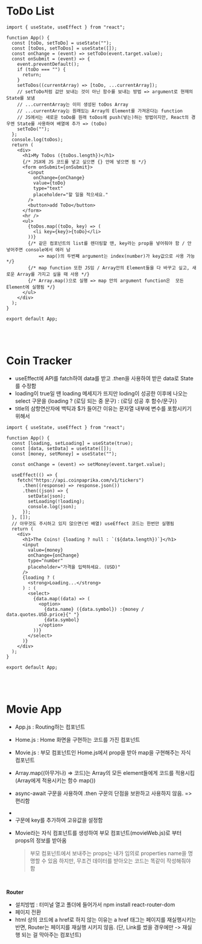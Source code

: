 # ToDo List

```
import { useState, useEffect } from "react";

function App() {
  const [toDo, setToDo] = useState("");
  const [toDos, setToDos] = useState([]);
  const onChange = (event) => setToDo(event.target.value);
  const onSubmit = (event) => {
    event.preventDefault();
    if (toDo === "") {
      return;
    }
    setToDos((currentArray) => [toDo, ...currentArray]);
    // setToDo처럼 값만 보내는 것이 아닌 함수를 보내는 방법 => argument로 현재의 State를 보냄
    // ...currentArray는 이미 생성된 toDos Array
    // ...currentArray는 원래있는 Array의 Element를 가져온다는 function
    // JS에서는 새로운 toDo를 원래 toDos에 push(넣는)하는 방법이지만, React의 경우엔 State를 사용하여 배열에 추가 => (toDo)
    setToDo("");
  };
  console.log(toDos);
  return (
    <div>
      <h1>My ToDos ({toDos.length})</h1>
      {/* JSX에 JS 코드를 넣고 싶으면 {} 안에 넣으면 됨 */}
      <form onSubmit={onSubmit}>
        <input
          onChange={onChange}
          value={toDo}
          type="text"
          placeholder="할 일을 적으세요."
        />
        <button>add ToDo</button>
      </form>
      <hr />
      <ul>
        {toDos.map((toDo, key) => (
          <li key={key}>{toDo}</li>
        ))}
        {/* 같은 컴포넌트의 list를 렌더링할 땐, key라는 prop을 넣어줘야 함 / 안 넣어주면 console에서 에러 남
            => map()의 두번째 argument는 index(number)가 key값으로 사용 가능 */}
        {/* map function 또한 JS임 / Array안의 Element들을 다 바꾸고 싶고, 새로운 Array를 가지고 싶을 때 사용 */}
        {/* Array.map()으로 실행 => map 안의 argument function은  모든 Element에 실행됨 */}
      </ul>
    </div>
  );
}

export default App;
```

<br>
<br>

# Coin Tracker

- useEffect에 API를 fatch하여 data를 받고 .then을 사용하여 받은 data로 State를 수정함
- loading이 true일 땐 loading 메세지가 뜨지만 loding이 성공한 이후에 나오는 select 구문을 {loading ? (로딩 되는 중 문구) : (로딩 성공 후 함수/문구)}
- title의 삼항연산자에 백틱과 $가 들어간 이유는 문자열 내부에 변수를 포함시키기 위해서

```
import { useState, useEffect } from "react";

function App() {
  const [loading, setLoading] = useState(true);
  const [data, setData] = useState([]);
  const [money, setMoney] = useState("");

  const onChange = (event) => setMoney(event.target.value);

  useEffect(() => {
    fetch("https://api.coinpaprika.com/v1/tickers")
      .then((response) => response.json())
      .then((json) => {
        setData(json);
        setLoading(!loading);
        console.log(json);
      });
  }, []);
  // 아무것도 주시하고 있지 않으면(빈 배열) useEffect 코드는 한번만 실행됨
  return (
    <div>
      <h1>The Coins! {loading ? null : `(${data.length})`}</h1>
      <input
        value={money}
        onChange={onChange}
        type="number"
        placeholder="가격을 입력하세요. (USD)"
      />
      {loading ? (
        <strong>Loading...</strong>
      ) : (
        <select>
          {data.map((data) => (
            <option>
              {data.name} ({data.symbol}) :{money / data.quotes.USD.price}{" "}
              {data.symbol}
            </option>
          ))}
        </select>
      )}
    </div>
  );
}

export default App;

```

<br>
<br>

# Movie App

- App.js : Routing하는 컴포넌트
- Home.js : Home 화면을 구현하는 코드를 가진 컴포넌트
- Movie.js : 부모 컴포넌트인 Home.js에서 prop을 받아 map을 구현해주는 자식 컴포넌트

- Array.map((아무거나) => 코드)는 Array의 모든 element들에게 코드를 적용시킴 (Array에게 적용시키는 함수 map())

- async-await 구문을 사용하여 .then 구문의 단점을 보완하고 사용하지 않음. => 편리함

- <li>구문에 key를 추가하여 고유값을 설정함

- Movie라는 자식 컴포넌트를 생성하여 부모 컴포넌트(movieWeb.js)로 부터 props의 정보를 받아옴

  > 부모 컴포넌트에서 보내주는 props는 내가 임의로 properties name을 명명할 수 있음 하지만, 무조건 데이터를 받아오는 코드는 똑같이 작성해줘야 함

<br>

**Router**

- 설치방법 : 터미널 열고 폴더에 들어가서 npm install react-router-dom
- 페이지 전환
- html 상의 코드에 a href로 하지 않는 이유는 a href 태그는 페이지를 재실행시키는 반면, Router는 페이지를 재실행 시키지 않음. (단, Link를 썼을 경우에만 -> 재실행 되는 걸 막아주는 컴포넌트)
